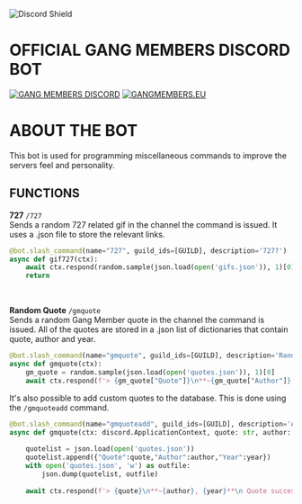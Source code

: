 ![Discord Shield](https://discordapp.com/api/guilds/882248303822123018/widget.png?style=shield)

OFFICIAL GANG MEMBERS DISCORD BOT
=====================================
[![GANG MEMBERS DISCORD](https://img.shields.io/badge/GANG_MEMBERS_DISCORD-5865F2?style=for-the-badge)](https://dc.gangmembers.eu)
[![GANGMEMBERS.EU](https://img.shields.io/badge/GANGMEMBERS.EU-ae8cff?style=for-the-badge)](https://gangmembers.eu)

ABOUT THE BOT
=============
This bot is used for programming miscellaneous commands to improve the servers feel and personality. 

FUNCTIONS
---------
**727** `/727`<br>
Sends a random 727 related gif in the channel the command is issued.
It uses a .json file to store the relevant links. <br>
```python
@bot.slash_command(name="727", guild_ids=[GUILD], description='727?')
async def gif727(ctx):
    await ctx.respond(random.sample(json.load(open('gifs.json')), 1)[0])
    return    
```

<br>

**Random Quote** `/gmquote` <br>
Sends a random Gang Member quote in the channel the command is issued.
All of the quotes are stored in a .json list of dictionaries that contain quote, author and year.<br>
```python
@bot.slash_command(name="gmquote", guild_ids=[GUILD], description='Random Gang Member Quote')
async def gmquote(ctx):
    gm_quote = random.sample(json.load(open('quotes.json')), 1)[0]
    await ctx.respond(f'> {gm_quote["Quote"]}\n**~{gm_quote["Author"]}, {gm_quote["Year"]}**')  
```
It's also possible to add custom quotes to the database.
This is done using the `/gmquoteadd` command. <br>
```python
@bot.slash_command(name="gmquoteadd", guild_ids=[GUILD], description='Add a Gang Member Quote')
async def gmquote(ctx: discord.ApplicationContext, quote: str, author: str, year: int):
    
    quotelist = json.load(open('quotes.json'))
    quotelist.append({"Quote":quote,"Author":author,"Year":year})    
    with open('quotes.json', 'w') as outfile:
        json.dump(quotelist, outfile)
        
    await ctx.respond(f'> {quote}\n**~{author}, {year}**\n Quote successfully added!')
```
